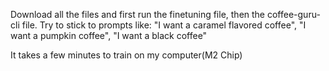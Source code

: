 Download all the files and first run the finetuning file, then the coffee-guru-cli file. Try to stick to prompts like: 
"I want a caramel flavored coffee",
"I want a pumpkin coffee",
"I want a black coffee"

It takes a few minutes to train on my computer(M2 Chip)

